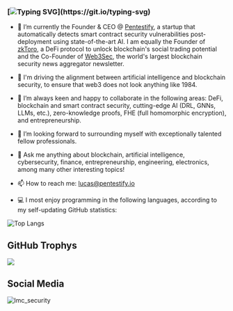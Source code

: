 <!--
***LucasMartinCalderon/LucasMartinCalderon** is a ✨ _special_ ✨ 
repository because its `README.md` (this file) appears on your GitHub profile.

Here are some ideas to get you started with LMC's personal portfolio on 
GitHub README.md, GitHub's newest implementation:

- 🔭 I’m currently working on ...
- 🌱 I’m currently learning ...
- 👯 I’m looking to collaborate on ...
- 🤔 I’m looking for help with ...
- 💬 Ask me about ...
- 📫 How to reach me: ...
- 😄 Pronouns: ...
- ⚡ Fun fact: ...
--->

### [![Typing SVG](https://readme-typing-svg.demolab.com?font=Fira+Code&pause=1000&color=F706F6&center=true&multiline=true&width=700&height=60&lines=Hello+world!+I+am+Lucas+Martin+Calderon.;Welcome+and+learn+more+about+me+here!)](https://git.io/typing-svg)

- 🔭 I’m currently the Founder & CEO @ [Pentestify](https://pentestify.io), a startup that automatically detects smart contract security vulnerabilities post-deployment using state-of-the-art AI. I am equally the Founder of [zkToro](https://zktoro.com), a DeFi protocol to unlock blockchain's social trading potential and the Co-Founder of [Web3Sec](https://web3sec.news), the world's largest blockchain security news aggregator newsletter.

 - 🌱 I'm driving the alignment between artificial intelligence and blockchain security, to ensure that web3 does not look anything like 1984.

- 👯 I’m always keen and happy to collaborate in the following areas: DeFi, blockchain and smart contract security, cutting-edge AI (DRL, GNNs, LLMs, etc.), zero-knowledge proofs, FHE (full homomorphic encryption), and entrepreneurship.

- 🤔 I’m looking forward to surrounding myself with exceptionally talented fellow professionals.

- 💬 Ask me anything about blockchain, artificial intelligence, cybersecurity, finance, entrepreneurship, engineering, electronics, among many other interesting topics!

- 📫 How to reach me: lucas@pentestify.io

- 💻 I most enjoy programming in the following languages, according to my 
self-updating GitHub statistics: 

![Top Langs](https://github-readme-stats.vercel.app/api/top-langs/?username=LucasMartinCalderon&layout=compact)

## GitHub Trophys
<img src="https://github-profile-trophy.vercel.app/?username=LucasMartinCalderon&theme=juicyfresh&no-bg=true" />

## Social Media
<img src="https://img.shields.io/twitter/follow/lmc_security?logo=twitter&style=for-the-badge" alt="lmc_security" />

